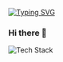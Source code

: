 [![Typing SVG](https://readme-typing-svg.herokuapp.com?font=Fira+Code&pause=1000&center=true&vCenter=true&width=435&lines=fmt.Println(%22Hello+World%22);I'm+Skylor)](https://git.io/typing-svg)
### Hi there 👋
![Tech Stack](https://skillicons.dev/icons?i=py,golang,docker,vim,linux,django,flask,spring&theme=light)
<!--
**Skylor-Tang/Skylor-Tang** is a ✨ _special_ ✨ repository because its `README.md` (this file) appears on your GitHub profile.

Here are some ideas to get you started:

- 🔭 I’m currently working on ...
- 🌱 I’m currently learning ...
- 👯 I’m looking to collaborate on ...
- 🤔 I’m looking for help with ...
- 💬 Ask me about ...
- 📫 How to reach me: ...
- 😄 Pronouns: ...
- ⚡ Fun fact: ...
-->
